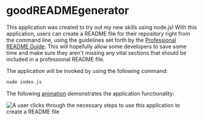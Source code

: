 # goodREADMEgenerator

This application was created to try out my new skills using node.js! With this application, users can create a README file for their repository right from the command line, using the guidelines set forth by the [Professional README Guide](https://coding-boot-camp.github.io/full-stack/github/professional-readme-guide). This will hopefully allow some developers to save some time and make sure they aren't missing any vital sections that should be included in a professional README file.

The application will be invoked by using the following command:

```bash
node index.js
```

The following [animation](https://drive.google.com/file/d/1jLIOnshcHv6LgSYnVJFpsFE_D7noUj_W/view) demonstrates the application functionality:

![A user clicks through the necessary steps to use this application to create a README file](./assets/goodreadmegen.gif)


